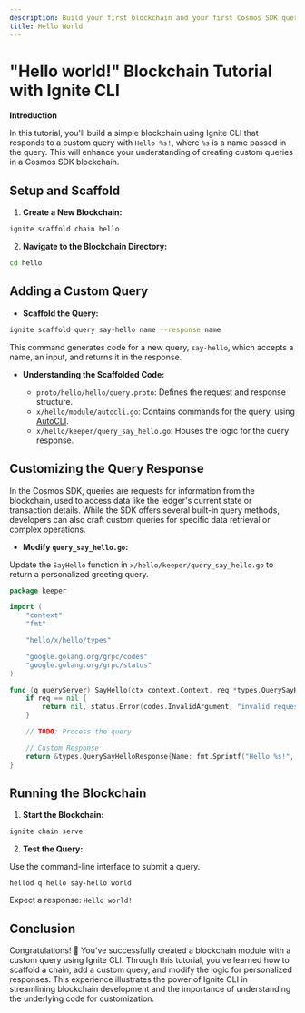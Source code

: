 ```yaml
---
description: Build your first blockchain and your first Cosmos SDK query.
title: Hello World
---
```


# "Hello world!" Blockchain Tutorial with Ignite CLI

**Introduction**

In this tutorial, you'll build a simple blockchain using Ignite CLI that responds to a custom query with `Hello %s!`, where `%s` is a name passed in the query.
This will enhance your understanding of creating custom queries in a Cosmos SDK blockchain.

## Setup and Scaffold

1. **Create a New Blockchain:**

 ```bash
 ignite scaffold chain hello
 ```

2. **Navigate to the Blockchain Directory:**

 ```bash
 cd hello
 ```

## Adding a Custom Query

- **Scaffold the Query:**

```bash
ignite scaffold query say-hello name --response name
```

This command generates code for a new query, `say-hello`, which accepts a name, an input, and returns it in the response.

- **Understanding the Scaffolded Code:**

  - `proto/hello/hello/query.proto`: Defines the request and response structure.
  - `x/hello/module/autocli.go`: Contains commands for the query, using [AutoCLI](../08-references/04-glossary.md#autocli).
  - `x/hello/keeper/query_say_hello.go`: Houses the logic for the query response.

## Customizing the Query Response

In the Cosmos SDK, queries are requests for information from the blockchain, used to access data like the ledger's current state or transaction details. While the SDK offers several built-in query methods, developers can also craft custom queries for specific data retrieval or complex operations.

- **Modify `query_say_hello.go`:**
  
Update the `SayHello` function in `x/hello/keeper/query_say_hello.go` to return a personalized greeting query.

```go title="x/hello/keeper/query_say_hello.go"
package keeper

import (
	"context"
	"fmt"

	"hello/x/hello/types"

	"google.golang.org/grpc/codes"
	"google.golang.org/grpc/status"
)

func (q queryServer) SayHello(ctx context.Context, req *types.QuerySayHelloRequest) (*types.QuerySayHelloResponse, error) {
	if req == nil {
		return nil, status.Error(codes.InvalidArgument, "invalid request")
	}

	// TODO: Process the query

	// Custom Response
	return &types.QuerySayHelloResponse{Name: fmt.Sprintf("Hello %s!", req.Name)}, nil
}
```

## Running the Blockchain

1. **Start the Blockchain:**

```bash
ignite chain serve
```

2. **Test the Query:**

Use the command-line interface to submit a query.

```
hellod q hello say-hello world
```

Expect a response: `Hello world!`

## Conclusion

Congratulations! 🎉 You've successfully created a blockchain module with a custom query using Ignite CLI. Through this tutorial, you've learned how to scaffold a chain, add a custom query, and modify the logic for personalized responses. This experience illustrates the power of Ignite CLI in streamlining blockchain development and the importance of understanding the underlying code for customization.
